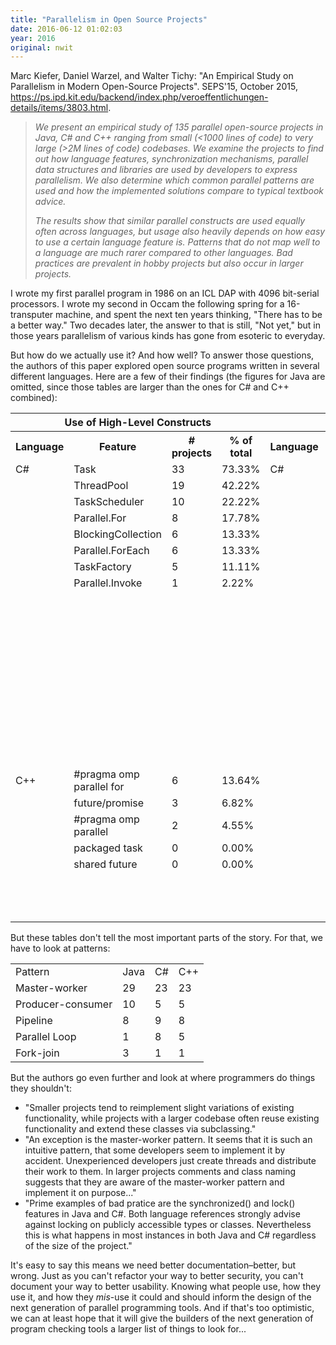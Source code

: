 ```yaml
---
title: "Parallelism in Open Source Projects"
date: 2016-06-12 01:02:03
year: 2016
original: nwit
---
```

<p>
  Marc Kiefer, Daniel Warzel, and Walter Tichy:
  "An Empirical Study on Parallelism in Modern Open-Source Projects".
  SEPS'15, October 2015, 
  <a href="https://ps.ipd.kit.edu/backend/index.php/veroeffentlichungen-details/items/3803.html">https://ps.ipd.kit.edu/backend/index.php/veroeffentlichungen-details/items/3803.html</a>.
</p>
<blockquote>
  <em>
    <p>
      We present an empirical study of 135 parallel open-source
      projects in Java, C# and C++ ranging from small (&lt;1000 lines
      of code) to very large (&gt;2M lines of code) codebases. We
      examine the projects to find out how language features,
      synchronization mechanisms, parallel data structures and
      libraries are used by developers to express parallelism. We also
      determine which common parallel patterns are used and how the
      implemented solutions compare to typical textbook advice.
    </p>
    <p>
      The results show that similar parallel constructs are used
      equally often across languages, but usage also heavily depends
      on how easy to use a certain language feature is. Patterns that
      do not map well to a language are much rarer compared to other
      languages. Bad practices are prevalent in hobby projects but
      also occur in larger projects.
    </p>
  </em>
</blockquote>
<p>
  I wrote my first parallel program in 1986 on an ICL DAP with 4096
  bit-serial processors.  I wrote my second in Occam the following
  spring for a 16-transputer machine, and spent the next ten years
  thinking, "There has to be a better way."  Two decades later, the
  answer to that is still, "Not yet," but in those years parallelism
  of various kinds has gone from esoteric to everyday.
</p>
<p>
  But how do we actually use it?  And how well?  To answer those
  questions, the authors of this paper explored open source programs
  written in several different languages.  Here are a few of their
  findings (the figures for Java are omitted, since those tables are
  larger than the ones for C# and C++ combined):
</p>
<table class="table table-striped">
  <tr>
    <th colspan="4">Use of High-Level Constructs</th>
    <th colspan="4">Use of Synchronization Primitives</th>
  </tr>
  <tr>
    <th>Language</th>
    <th>Feature</th>
    <th># projects</th>
    <th>% of total</th>
    <th>Language</th>
    <th>Feature</th>
    <th># projects</th>
    <th>% of total</th>
  </tr>
  <tr>
    <td>C#</td>
    <td>Task</td>
    <td>33</td>
    <td>73.33%</td>
    <td>C#</td>
    <td>lock()</td>
    <td>42</td>
    <td>93.33%</td>
  </tr>
  <tr>
    <td></td>
    <td>ThreadPool</td>
    <td>19</td>
    <td>42.22%</td>
    <td></td>
    <td>ManualResetEvent</td>
    <td>22</td>
    <td>48.89%</td>
  </tr>
  <tr>
    <td></td>
    <td>TaskScheduler</td>
    <td>10</td>
    <td>22.22%</td>
    <td></td>
    <td>Monitor</td>
    <td>17</td>
    <td>37.78%</td>
  </tr>
  <tr>
    <td></td>
    <td>Parallel.For</td>
    <td>8</td>
    <td>17.78%</td>
    <td></td>
    <td>AutoResetEvent</td>
    <td>16</td>
    <td>35.56%</td>
  </tr>
  <tr>
    <td></td>
    <td>BlockingCollection</td>
    <td>6</td>
    <td>13.33%</td>
    <td></td>
    <td>ReaderWriterLockSlim</td>
    <td>15</td>
    <td>33.33%</td>
  </tr>
  <tr>
    <td></td>
    <td>Parallel.ForEach</td>
    <td>6</td>
    <td>13.33%</td>
    <td></td>
    <td>WaitHandle</td>
    <td>13</td>
    <td>28.89%</td>
  </tr>
  <tr>
    <td></td>
    <td>TaskFactory</td>
    <td>5</td>
    <td>11.11%</td>
    <td></td>
    <td>EventWaitHandle</td>
    <td>10</td>
    <td>22.22%</td>
  </tr>
  <tr>
    <td></td>
    <td>Parallel.Invoke</td>
    <td>1</td>
    <td>2.22%</td>
    <td></td>
    <td>Mutex</td>
    <td>10</td>
    <td>22.22%</td>
  </tr>
  <tr>
    <td colspan="4"></td>
    <td></td>
    <td>ManualResetEventSlim</td>
    <td>8</td>
    <td>17.78%</td>
  </tr>
  <tr>
    <td colspan="4"></td>
    <td></td>
    <td>Barrier</td>
    <td>7</td>
    <td>15.56%</td>
  </tr>
  <tr>
    <td colspan="4"></td>
    <td></td>
    <td>Semaphore</td>
    <td>6</td>
    <td>13.33%</td>
  </tr>
  <tr>
    <td colspan="4"></td>
    <td></td>
    <td>SpinWait</td>
    <td>4</td>
    <td>8.89%</td>
  </tr>
  <tr>
    <td colspan="4"></td>
    <td></td>
    <td>CountdownEvent</td>
    <td>3</td>
    <td>6.67%</td>
  </tr>
  <tr>
    <td colspan="4"></td>
    <td></td>
    <td>ReaderWriterLock</td>
    <td>3</td>
    <td>6.67%</td>
  </tr>
  <tr>
    <td colspan="4"></td>
    <td></td>
    <td>SemaphoreSlim</td>
    <td>3</td>
    <td>6.67%</td>
  </tr>
  <tr>
    <td colspan="4"></td>
    <td></td>
    <td>MethodImplOptions Synchronized</td>
    <td>2</td>
    <td>4.44%</td>
  </tr>
  <tr>
    <td colspan="4"></td>
    <td></td>
    <td>Interlocked.MemoryBarrier</td>
    <td>1</td>
    <td>2,22%</td>
  </tr>
  <tr>
    <td colspan="4"></td>
    <td></td>
    <td>SpinLock</td>
    <td>0</td>
    <td>0.00%</td>
  </tr>
  <tr>
    <td>C++</td>
    <td>#pragma omp parallel for</td>
    <td>6</td>
    <td>13.64%</td>
    <td></td>
    <td>mutex</td>
    <td>39</td>
    <td>88.64%</td>
  </tr>
  <tr>
    <td></td>
    <td>future/promise</td>
    <td>3</td>
    <td>6.82%</td>
    <td></td>
    <td>condition variable</td>
    <td>28</td>
    <td>63.63%</td>
  </tr>
  <tr>
    <td></td>
    <td>#pragma omp parallel</td>
    <td>2</td>
    <td>4.55%</td>
    <td></td>
    <td>Semaphore</td>
    <td>18</td>
    <td>40.91%</td>
  </tr>
  <tr>
    <td></td>
    <td>packaged task</td>
    <td>0</td>
    <td>0.00%</td>
    <td></td>
    <td>CriticalSection</td>
    <td>17</td>
    <td>38.64%</td>
  </tr>
  <tr>
    <td></td>
    <td>shared future</td>
    <td>0</td>
    <td>0.00%</td>
    <td></td>
    <td>unique lock</td>
    <td>16</td>
    <td>36.36%</td>
  </tr>
  <tr>
    <td colspan="4"></td>
    <td></td>
    <td>lock guard</td>
    <td>12</td>
    <td>27.27%</td>
  </tr>
  <tr>
    <td colspan="4"></td>
    <td></td>
    <td>barrier</td>
    <td>5</td>
    <td>11.36%</td>
  </tr>
  <tr>
    <td colspan="4"></td>
    <td></td>
    <td>#pragma omp critical</td>
    <td>3</td>
    <td>6.82%</td>
  </tr>
</table>
<p>
  But these tables don't tell the most important parts of the story.
  For that, we have to look at patterns:
</p>
<table class="table table-striped">
  <tr>
    <td>Pattern</td>
    <td>Java</td>
    <td>C#</td>
    <td>C++</td>
  </tr>
  <tr>
    <td>Master-worker</td>
    <td>29</td>
    <td>23</td>
    <td>23</td>
  </tr>
  <tr>
    <td>Producer-consumer</td>
    <td>10</td>
    <td>5</td>
    <td>5</td>
  </tr>
  <tr>
    <td>Pipeline</td>
    <td>8</td>
    <td>9</td>
    <td>8</td>
  </tr>
  <tr>
    <td>Parallel Loop</td>
    <td>1</td>
    <td>8</td>
    <td>5</td>
  </tr>
  <tr>
    <td>Fork-join</td>
    <td>3</td>
    <td>1</td>
    <td>1</td>
  </tr>
</table>
<p>
  But the authors go even further
  and look at where programmers do things they shouldn't:
</p>
<ul>
  <li>
    "Smaller projects tend to reimplement slight variations of existing
    functionality, while projects with a larger codebase often reuse
    existing functionality and extend these classes via subclassing."
  </li>
  <li>
    "An exception is the master-worker pattern. It seems that it is
    such an intuitive pattern, that some developers seem to implement
    it by accident. Unexperienced developers just create threads and
    distribute their work to them. In larger projects comments and
    class naming suggests that they are aware of the master-worker
    pattern and implement it on purpose..."
  </li>
  <li>
    "Prime examples of bad pratice are the synchronized() and lock()
    features in Java and C#. Both language references strongly advise
    against locking on publicly accessible types or classes. Nevertheless
    this is what happens in most instances in both Java and C# regardless
    of the size of the project."
  </li>
</ul>
<p>
  It's easy to say this means we need better
  documentation–better, but wrong.  Just as you can't refactor
  your way to better security, you can't document your way to better
  usability.  Knowing what people use, how they use it, and how
  they <em>mis</em>-use it could and should inform the design of the
  next generation of parallel programming tools.  And if that's too
  optimistic, we can at least hope that it will give the builders of
  the next generation of program checking tools a larger list of
  things to look for...
</p>
